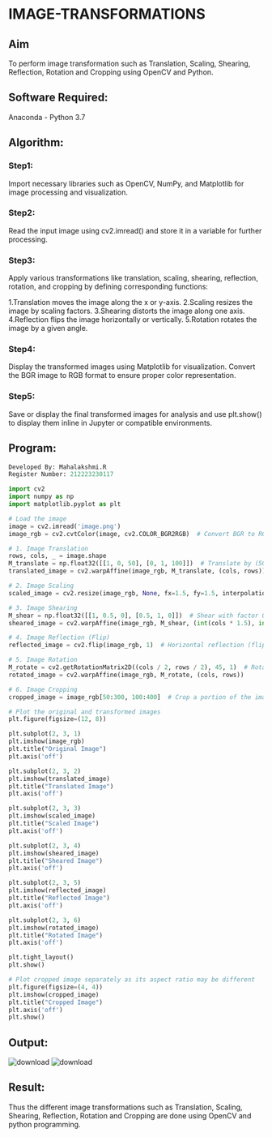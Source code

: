 # IMAGE-TRANSFORMATIONS


## Aim
To perform image transformation such as Translation, Scaling, Shearing, Reflection, Rotation and Cropping using OpenCV and Python.

## Software Required:
Anaconda - Python 3.7

## Algorithm:
### Step1:
Import necessary libraries such as OpenCV, NumPy, and Matplotlib for image processing and visualization.

### Step2:
Read the input image using cv2.imread() and store it in a variable for further processing.
### Step3:
Apply various transformations like translation, scaling, shearing, reflection, rotation, and cropping by defining corresponding functions:

1.Translation moves the image along the x or y-axis. 
2.Scaling resizes the image by scaling factors. 
3.Shearing distorts the image along one axis. 
4.Reflection flips the image horizontally or vertically.
5.Rotation rotates the image by a given angle.

### Step4:
Display the transformed images using Matplotlib for visualization. Convert the BGR image to RGB format to ensure proper color representation.

### Step5:
Save or display the final transformed images for analysis and use plt.show() to display them inline in Jupyter or compatible environments.

## Program:
```python
Developed By: Mahalakshmi.R
Register Number: 212223230117

import cv2
import numpy as np
import matplotlib.pyplot as plt

# Load the image
image = cv2.imread('image.png')
image_rgb = cv2.cvtColor(image, cv2.COLOR_BGR2RGB)  # Convert BGR to RGB for Matplotlib

# 1. Image Translation
rows, cols, _ = image.shape
M_translate = np.float32([[1, 0, 50], [0, 1, 100]])  # Translate by (50, 100) pixels
translated_image = cv2.warpAffine(image_rgb, M_translate, (cols, rows))

# 2. Image Scaling
scaled_image = cv2.resize(image_rgb, None, fx=1.5, fy=1.5, interpolation=cv2.INTER_LINEAR)  # Scale by 1.5x

# 3. Image Shearing
M_shear = np.float32([[1, 0.5, 0], [0.5, 1, 0]])  # Shear with factor 0.5
sheared_image = cv2.warpAffine(image_rgb, M_shear, (int(cols * 1.5), int(rows * 1.5)))

# 4. Image Reflection (Flip)
reflected_image = cv2.flip(image_rgb, 1)  # Horizontal reflection (flip along y-axis)

# 5. Image Rotation
M_rotate = cv2.getRotationMatrix2D((cols / 2, rows / 2), 45, 1)  # Rotate by 45 degrees
rotated_image = cv2.warpAffine(image_rgb, M_rotate, (cols, rows))

# 6. Image Cropping
cropped_image = image_rgb[50:300, 100:400]  # Crop a portion of the image

# Plot the original and transformed images
plt.figure(figsize=(12, 8))

plt.subplot(2, 3, 1)
plt.imshow(image_rgb)
plt.title("Original Image")
plt.axis('off')

plt.subplot(2, 3, 2)
plt.imshow(translated_image)
plt.title("Translated Image")
plt.axis('off')

plt.subplot(2, 3, 3)
plt.imshow(scaled_image)
plt.title("Scaled Image")
plt.axis('off')

plt.subplot(2, 3, 4)
plt.imshow(sheared_image)
plt.title("Sheared Image")
plt.axis('off')

plt.subplot(2, 3, 5)
plt.imshow(reflected_image)
plt.title("Reflected Image")
plt.axis('off')

plt.subplot(2, 3, 6)
plt.imshow(rotated_image)
plt.title("Rotated Image")
plt.axis('off')

plt.tight_layout()
plt.show()

# Plot cropped image separately as its aspect ratio may be different
plt.figure(figsize=(4, 4))
plt.imshow(cropped_image)
plt.title("Cropped Image")
plt.axis('off')
plt.show()

```
## Output:

![download](https://github.com/user-attachments/assets/8bb50e8c-3650-44b9-9036-9fea45edb787)
![download](https://github.com/user-attachments/assets/35183614-9a65-45f0-9627-8612977c1e58)

## Result: 

Thus the different image transformations such as Translation, Scaling, Shearing, Reflection, Rotation and Cropping are done using OpenCV and python programming.
